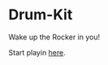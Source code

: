 # Drum-Kit
Wake up the Rocker in you!

Start playin <a href="https://morrismalone.github.io/Drum-Kit/">here</a>.

